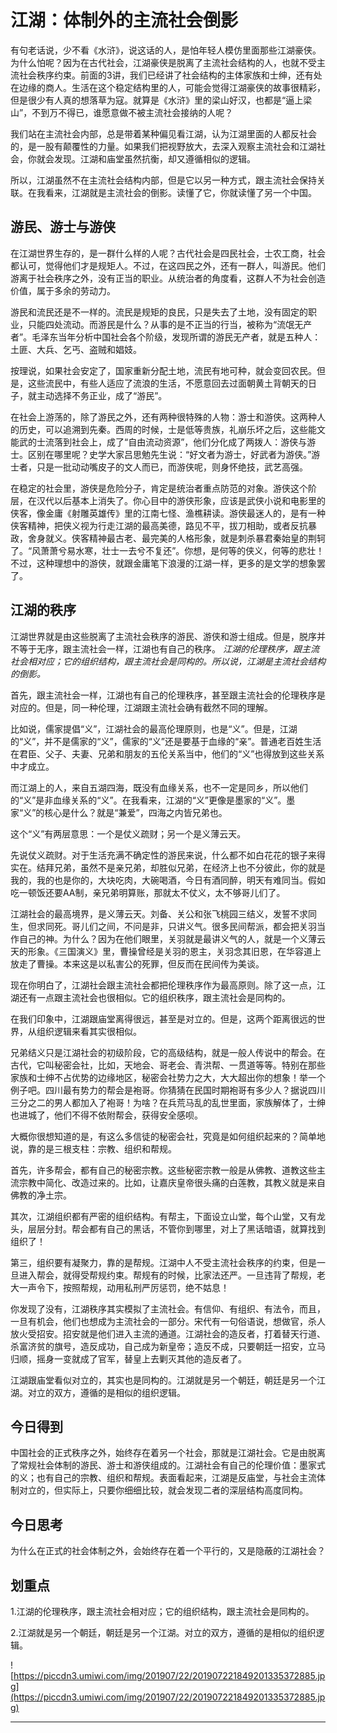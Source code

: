 # 江湖：体制外的主流社会倒影

有句老话说，少不看《水浒》，说这话的人，是怕年轻人模仿里面那些江湖豪侠。为什么怕呢？因为在古代社会，江湖豪侠是脱离了主流社会结构的人，也就不受主流社会秩序约束。前面的3讲，我们已经讲了社会结构的主体家族和士绅，还有处在边缘的商人。生活在这个稳定结构里的人，可能会觉得江湖豪侠的故事很精彩，但是很少有人真的想落草为寇。就算是《水浒》里的梁山好汉，也都是“逼上梁山”，不到万不得已，谁愿意做不被主流社会接纳的人呢？

我们站在主流社会内部，总是带着某种偏见看江湖，认为江湖里面的人都反社会的，是一股有颠覆性的力量。如果我们把视野放大，去深入观察主流社会和江湖社会，你就会发现。江湖和庙堂虽然抗衡，却又遵循相似的逻辑。

所以，江湖虽然不在主流社会结构内部，但是它以另一种方式，跟主流社会保持关联。在我看来，江湖就是主流社会的倒影。读懂了它，你就读懂了另一个中国。

## 游民、游士与游侠

在江湖世界生存的，是一群什么样的人呢？古代社会是四民社会，士农工商，社会都认可，觉得他们才是规矩人。不过，在这四民之外，还有一群人，叫游民。他们游离于社会秩序之外，没有正当的职业。从统治者的角度看，这群人不为社会创造价值，属于多余的劳动力。

游民和流民还是不一样的。流民是规矩的良民，只是失去了土地，没有固定的职业，只能四处流动。而游民是什么？从事的是不正当的行当，被称为“流氓无产者”。毛泽东当年分析中国社会各个阶级，发现所谓的游民无产者，就是五种人：土匪、大兵、乞丐、盗贼和娼妓。

按理说，如果社会安定了，国家重新分配土地，流民有地可种，就会变回农民。但是，这些流民中，有些人适应了流浪的生活，不愿意回去过面朝黄土背朝天的日子，就主动选择不务正业，成了“游民”。

在社会上游荡的，除了游民之外，还有两种很特殊的人物：游士和游侠。这两种人的历史，可以追溯到先秦。西周的时候，士是低等贵族，礼崩乐坏之后，这些能文能武的士流落到社会上，成了“自由流动资源”，他们分化成了两拨人：游侠与游士。区别在哪里呢？史学大家吕思勉先生说：“好文者为游士，好武者为游侠。”游士者，只是一批动动嘴皮子的文人而已，而游侠呢，则身怀绝技，武艺高强。

在稳定的社会里，游侠是危险分子，肯定是统治者重点防范的对象。游侠这个阶层，在汉代以后基本上消失了。你心目中的游侠形象，应该是武侠小说和电影里的侠客，像金庸《射雕英雄传》里的江南七怪、渔樵耕读。游侠最迷人的，是有一种侠客精神，把侠义视为行走江湖的最高美德，路见不平，拔刀相助，或者反抗暴政，舍身就义。侠客精神最古老、最完美的人格形象，就是刺杀暴君秦始皇的荆轲了。“风萧萧兮易水寒，壮士一去兮不复还”。你想，是何等的侠义，何等的悲壮！不过，这种理想中的游侠，就跟金庸笔下浪漫的江湖一样，更多的是文学的想象罢了。

## 江湖的秩序

江湖世界就是由这些脱离了主流社会秩序的游民、游侠和游士组成。但是，脱序并不等于无序，跟主流社会一样，江湖也有自己的秩序。 *江湖的伦理秩序，跟主流社会相对应；它的组织结构，跟主流社会是同构的。所以说，江湖是主流社会结构的倒影。*

首先，跟主流社会一样，江湖也有自己的伦理秩序，甚至跟主流社会的伦理秩序是对应的。但是，同一种伦理，江湖跟主流社会确有截然不同的理解。

比如说，儒家提倡“义”，江湖社会的最高伦理原则，也是“义”。但是，江湖的“义”，并不是儒家的“义”，儒家的“义”还是要基于血缘的“亲”。普通老百姓生活在君臣、父子、夫妻、兄弟和朋友的五伦关系当中，他们的“义”也得放到这些关系中才成立。

而江湖上的人，来自五湖四海，既没有血缘关系，也不一定是同乡，所以他们的“义”是非血缘关系的“义”。在我看来，江湖的“义”更像是墨家的“义”。墨家“义”的核心是什么？就是“兼爱”，四海之内皆兄弟也。

这个“义”有两层意思：一个是仗义疏财；另一个是义薄云天。

先说仗义疏财。对于生活充满不确定性的游民来说，什么都不如白花花的银子来得实在。结拜兄弟，虽然不是亲兄弟，却胜似兄弟，在经济上也不分彼此，你的就是我的，我的也是你的，大块吃肉，大碗喝酒，今日有酒同醉，明天有难同当。假如吃一顿饭还要AA制，亲兄弟明算账，那就太不仗义，太不够哥儿们了。

江湖社会的最高境界，是义薄云天。刘备、关公和张飞桃园三结义，发誓不求同生，但求同死。哥儿们之间，不问是非，只讲义气。很多民间帮派，都会把关羽当作自己的神。为什么？因为在他们眼里，关羽就是最讲义气的人，就是一个义薄云天的形象。《三国演义》里，曹操曾经是关羽的恩主，关羽念其旧恩，在华容道上放走了曹操。本来这是以私害公的死罪，但反而在民间传为美谈。

现在你明白了，江湖社会跟主流社会都把伦理秩序作为最高原则。除了这一点，江湖还有一点跟主流社会也很相似。它的组织秩序，跟主流社会是同构的。

在我们印象中，江湖跟庙堂离得很远，甚至是对立的。但是，这两个距离很远的世界，从组织逻辑来看其实很相似。

兄弟结义只是江湖社会的初级阶段，它的高级结构，就是一般人传说中的帮会。在古代，它叫秘密会社，比如，天地会、哥老会、青洪帮、一贯道等等。特别在那些家族和士绅不占优势的边缘地区，秘密会社势力之大，大大超出你的想象！举一个例子吧。四川最有势力的帮会是袍哥。你猜猜在民国时期袍哥有多少人？据说四川三分之二的男人都加入了袍哥！为啥？在兵荒马乱的乱世里面，家族解体了，士绅也进城了，他们不得不依附帮会，获得安全感呗。

大概你很想知道的是，有这么多信徒的秘密会社，究竟是如何组织起来的？简单地说，靠的是三根支柱：宗教、组织和帮规。

首先，许多帮会，都有自己的秘密宗教。这些秘密宗教一般是从佛教、道教这些主流宗教中简化、改造过来的。比如，让嘉庆皇帝很头痛的白莲教，其教义就是来自佛教的净土宗。

其次，江湖组织都有严密的组织结构。有帮主，下面设立山堂，每个山堂，又有龙头，层层分封。帮会都有自己的黑话，不管你到哪里，对上了黑话暗语，就算找到组织了！

第三，组织要有凝聚力，靠的是帮规。江湖中人不受主流社会秩序的约束，但是一旦进入帮会，就得受帮规约束。帮规有的时候，比家法还严。一旦违背了帮规，老大一声令下，按照帮规，动用私刑严厉惩罚，绝不姑息！

你发现了没有，江湖秩序其实模拟了主流社会。有信仰、有组织、有法令，而且，一旦有机会，他们也想成为主流社会的一部分。宋代有一句俗语说，想做官，杀人放火受招安。招安就是他们进入主流的通道。江湖社会的造反者，打着替天行道、杀富济贫的旗号，造反成功，自己成为新皇帝；造反不成，只要朝廷一招安，立马归顺，摇身一变就成了官军，替皇上去剿灭其他的造反者了。

江湖跟庙堂看似对立的，其实也是同构的。江湖就是另一个朝廷，朝廷是另一个江湖。对立的双方，遵循的是相似的组织逻辑。

## 今日得到

中国社会的正式秩序之外，始终存在着另一个社会，那就是江湖社会。它是由脱离了常规社会体制的游民、游士和游侠组成的。江湖社会有自己的伦理价值：墨家式的义；也有自己的宗教、组织和帮规。表面看起来，江湖是反庙堂，与社会主流体制对立的，但实际上，只要你细细比较，就会发现二者的深层结构高度同构。

## 今日思考

为什么在正式的社会体制之外，会始终存在着一个平行的，又是隐蔽的江湖社会？

## 划重点

1.江湖的伦理秩序，跟主流社会相对应；它的组织结构，跟主流社会是同构的。

2.江湖就是另一个朝廷，朝廷是另一个江湖。对立的双方，遵循的是相似的组织逻辑。

![https://piccdn3.umiwi.com/img/201907/22/201907221849201335372885.jpg](https://piccdn3.umiwi.com/img/201907/22/201907221849201335372885.jpg)

---
